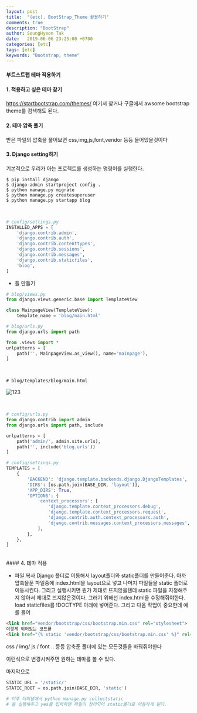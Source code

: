 ```yaml
---
layout: post
title:  "(etc). BootStrap_Theme 활용하기"
comments: true
description: "BootStrap"
author: SeungHyeon Tak
date:   2019-06-06 23:25:00 +0700
categories: [etc]
tags: [etc]
keywords: "Bootstrap, theme"
---
```

#### 부트스트랩 테마 적용하기

#### 1. 적용하고 싶은 테마 찾기

<https://startbootstrap.com/themes/>
여기서 찾거나 구글에서 awsome bootstrap theme를 검색해도 된다.

#### 2. 테마 압축 풀기

받은 파일의 압축을 풀어보면 css,img,js,font,vendor 등등 들어있을것이다

#### 3. Django setting하기
기본적으로 우리가 아는 프로젝트를 생성하는 명령어를 실행한다.

```
$ pip install django
$ django-admin startproject config .
$ python manage.py migrate
$ python manage.py createsuperuser
$ python manage.py startapp blog
```
<br>

```python
# config/settings.py
INSTALLED_APPS = [
    'django.contrib.admin',
    'django.contrib.auth',
    'django.contrib.contenttypes',
    'django.contrib.sessions',
    'django.contrib.messages',
    'django.contrib.staticfiles',
    'blog',
]
```

* 틀 만들기

```python
# blog/views.py
from django.views.generic.base import TemplateView

class MainpageView(TemplateView):
    template_name = 'blog/main.html'

# blog/urls.py
from django.urls import path

from .views import *
urlpatterns = [
    path('', MainpageView.as_view(), name='mainpage'),
]
```
<br>

```html
# blog/templates/blog/main.html

```

![123](https://user-images.githubusercontent.com/46446165/59048545-ff4f5b80-88c0-11e9-8fbd-b30650675fbe.png)

<br>

```python
# config/urls.py
from django.contrib import admin
from django.urls import path, include

urlpatterns = [
    path('admin/', admin.site.urls),
    path('', include('blog.urls'))
]

# config/settings.py
TEMPLATES = [
    {
        'BACKEND': 'django.template.backends.django.DjangoTemplates',
        'DIRS': [os.path.join(BASE_DIR, 'layout')],
        'APP_DIRS': True,
        'OPTIONS': {
            'context_processors': [
                'django.template.context_processors.debug',
                'django.template.context_processors.request',
                'django.contrib.auth.context_processors.auth',
                'django.contrib.messages.context_processors.messages',
            ],
        },
    },
]
```
<br>
#### 4. 테마 적용

* 파일 복사
Django 폴더로 이동해서 layout폴더와 static폴더를 만들어준다.
아까 압축을푼 파일중에 index.html을 layout으로 넣고
나머지 파일들을 static 폴더로 이동시킨다.
그리고 실행시키면 뭔가 제대로 뜨지않을텐데 
static 파일을 지정해주지 않아서 제대로 뜨지않은것이다.
그러기 위해선 index.html을 수정해줘야한다.
load staticfiles를 !DOCTYPE 아래에 넣어준다.
그리고 다음 작업이 중요한데
예를 들어

```html
<link href="vendor/bootstrap/css/bootstrap.min.css" rel="stylesheet">
이렇게 되어있는 코드를
<link href="{% static 'vendor/bootstrap/css/bootstrap.min.css' %}" rel="stylesheet">
```
css / img/ js / font .. 등등 압축푼 폴더에 있는 모든것들을 바꿔줘야한다

이런식으로 변경시켜주면 원하는 테마를 볼 수 있다.

마지막으로 
```python
STATIC_URL = '/static/'
STATIC_ROOT = os.path.join(BASE_DIR, 'static')

# 이후 터미널에서 python manage.py collectstatic
# 을 실행해주고 yes를 입력하면 파일이 정리되어 static폴더로 이동하게 된다.
```
